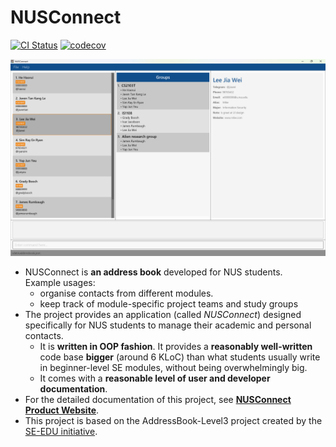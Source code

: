 # NUSConnect

[![CI Status](https://github.com/AY2425S2-CS2103T-T16-1/tp/workflows/Java%20CI/badge.svg)](https://github.com/AY2425S2-CS2103T-T16-1/tp/actions) [![codecov](https://codecov.io/gh/AY2425S2-CS2103T-T16-1/tp/graph/badge.svg?token=J2GKZYHJ0Z)](https://codecov.io/gh/AY2425S2-CS2103T-T16-1/tp)

![Ui](docs/images/Ui.png)

* NUSConnect is **an address book** developed for NUS students.<br>
  Example usages:
  * organise contacts from different modules.
  * keep track of module-specific project teams and study groups
* The project provides an application (called _NUSConnect_) designed specifically for NUS students to manage their academic and personal contacts.
  * It is **written in OOP fashion**. It provides a **reasonably well-written** code base **bigger** (around 6 KLoC) than what students usually write in beginner-level SE modules, without being overwhelmingly big.
  * It comes with a **reasonable level of user and developer documentation**.
* For the detailed documentation of this project, see **[NUSConnect Product Website](https://ay2425s2-cs2103t-t16-1.github.io/tp/)**.
* This project is based on the AddressBook-Level3 project created by the [SE-EDU initiative](https://se-education.org).
